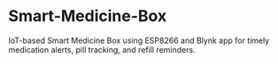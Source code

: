 # Smart-Medicine-Box
IoT-based Smart Medicine Box using ESP8266 and Blynk app for timely medication alerts, pill tracking, and refill reminders.
